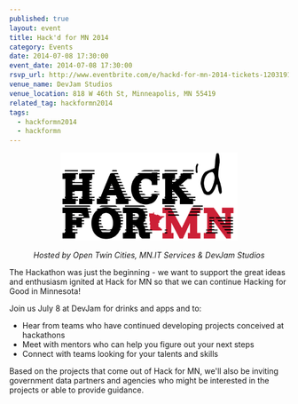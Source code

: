 ```yaml
---
published: true 
layout: event 
title: Hack'd for MN 2014 
category: Events
date: 2014-07-08 17:30:00
event_date: 2014-07-08 17:30:00
rsvp_url: http://www.eventbrite.com/e/hackd-for-mn-2014-tickets-12031916787
venue_name: DevJam Studios
venue_location: 818 W 46th St, Minneapolis, MN 55419
related_tag: hackformn2014
tags:
  - hackformn2014
  - hackformn
---
```


<p align="center">
  <img alt="Hack'd for MN" src="/images/posts/2014/07/hackdformnm.png"/>
  <p align="center">
    <em>Hosted by Open Twin Cities, MN.IT Services & DevJam Studios</em>
  </p>
</p>

The Hackathon was just the beginning - we want to support the great ideas and 
enthusiasm ignited at Hack for MN so that we can continue Hacking for Good in 
Minnesota!

Join us July 8 at DevJam for drinks and apps and to: 

* Hear from teams who have continued developing projects conceived at hackathons
* Meet with mentors who can help you figure out your next steps
* Connect with teams looking for your talents and skills

Based on the projects that come out of Hack for MN, we'll also be inviting 
government data partners and agencies who might be interested in the projects 
or able to provide guidance. 
